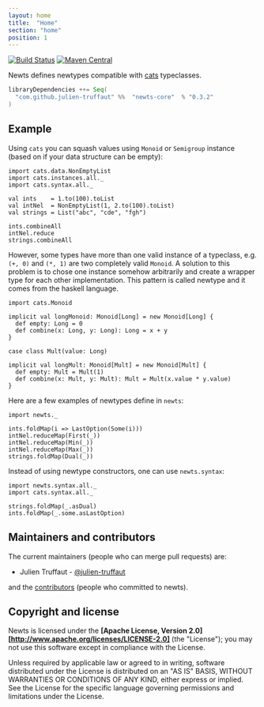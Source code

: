 ```yaml
---
layout: home
title:  "Home"
section: "home"
position: 1
---
```


[![Build Status](https://travis-ci.org/julien-truffaut/newts.svg?branch=master)](https://travis-ci.org/julien-truffaut/newts)
[![Maven Central](https://img.shields.io/maven-central/v/com.github.julien-truffaut/newts_2.12.svg)](http://search.maven.org/#search|ga|1|com.github.julien-truffaut.newts)


Newts defines newtypes compatible with [cats](https://github.com/typelevel/cats) typeclasses. 

```scala
libraryDependencies ++= Seq(
  "com.github.julien-truffaut" %%  "newts-core"  % "0.3.2"
)
```

## Example

Using `cats` you can squash values using `Monoid` or `Semigroup` instance (based on if your data structure can be empty):

```tut:silent
import cats.data.NonEmptyList
import cats.instances.all._
import cats.syntax.all._

val ints    = 1.to(100).toList
val intNel  = NonEmptyList(1, 2.to(100).toList)
val strings = List("abc", "cde", "fgh")
```

```tut
ints.combineAll
intNel.reduce
strings.combineAll
```

However, some types have more than one valid instance of a typeclass, e.g. `(+, 0)` and `(*, 1)` are two
completely valid `Monoid`. A solution to this problem is to chose one instance somehow arbitrarily and create a wrapper 
type for each other implementation. This pattern is called newtype and it comes from the haskell language.

```tut:silent
import cats.Monoid

implicit val longMonoid: Monoid[Long] = new Monoid[Long] {
  def empty: Long = 0
  def combine(x: Long, y: Long): Long = x + y
}

case class Mult(value: Long)

implicit val longMult: Monoid[Mult] = new Monoid[Mult] {
  def empty: Mult = Mult(1)
  def combine(x: Mult, y: Mult): Mult = Mult(x.value * y.value)
}
```

Here are a few examples of newtypes define in `newts`:

```tut:silent
import newts._
```

```tut
ints.foldMap(i => LastOption(Some(i)))
intNel.reduceMap(First(_))
intNel.reduceMap(Min(_))
intNel.reduceMap(Max(_))
strings.foldMap(Dual(_))
```

Instead of using newtype constructors, one can use `newts.syntax`:

```tut:silent
import newts.syntax.all._
import cats.syntax.all._
```

```tut
strings.foldMap(_.asDual)
ints.foldMap(_.some.asLastOption)
```

## Maintainers and contributors

The current maintainers (people who can merge pull requests) are:

* Julien Truffaut - [@julien-truffaut](https://github.com/julien-truffaut)

and the [contributors](https://github.com/julien-truffaut/newts/graphs/contributors) (people who committed to newts).

## Copyright and license

Newts is licensed under the **[Apache License, Version 2.0][http://www.apache.org/licenses/LICENSE-2.0]** (the
"License"); you may not use this software except in compliance with the License.

Unless required by applicable law or agreed to in writing, software
distributed under the License is distributed on an "AS IS" BASIS,
WITHOUT WARRANTIES OR CONDITIONS OF ANY KIND, either express or implied.
See the License for the specific language governing permissions and
limitations under the License.